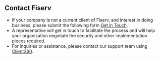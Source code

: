 ## Contact Fiserv

*  If your company is not a current client of Fiserv, and interest in doing business, please submit the following form [Get in Touch](https://www.fiserv.com/en/about-fiserv/contact-us.html).
*  A representative will get in touch to facilitate the process and will help your organization negotiate the security and other implementation pieces required.
*  For inquiries or assistance, please contact our support team using [Client360](https://client360.fiservapps.com/Client360/login).
